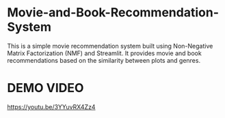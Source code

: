 # Movie-and-Book-Recommendation-System
This is a simple movie recommendation system built using Non-Negative Matrix Factorization (NMF) and Streamlit. It provides movie and book recommendations based on the similarity between plots and genres.
# DEMO VIDEO
https://youtu.be/3YYuvRX4Zz4


